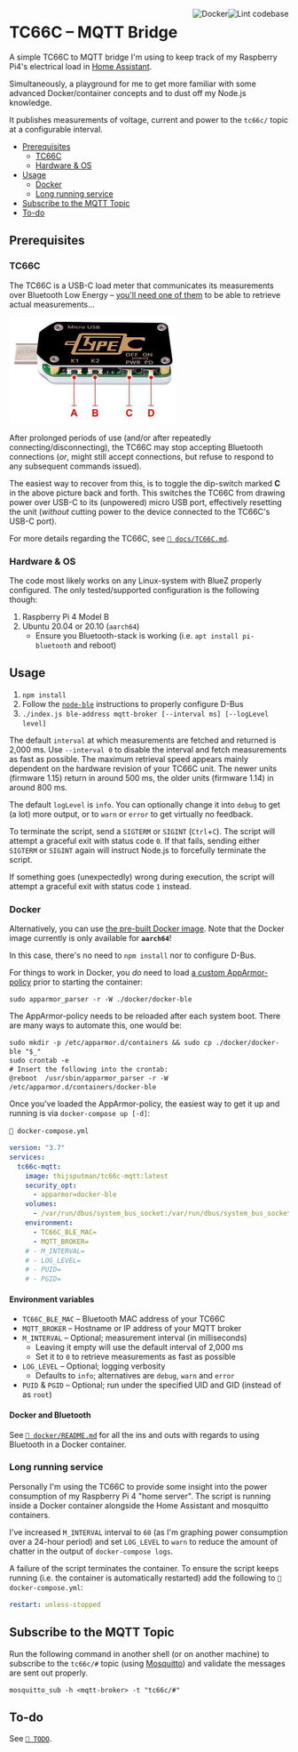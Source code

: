 <!-- markdownlint-disable no-inline-html first-line-h1 -->
<p>
  <img
    src="https://github.com/thijsputman/tc66c-mqtt/workflows/Lint%20codebase/badge.svg?branch=main"
    title="Lint codebase" align="right"/>
  <img
    src="https://github.com/thijsputman/tc66c-mqtt/workflows/Docker/badge.svg?branch=main"
    title="Docker" align="right"/>
</p>
<!-- markdownlint-enable no-inline-html -->

# TC66C – MQTT Bridge

A simple TC66C to MQTT bridge I'm using to keep track of my Raspberry Pi4's
electrical load in
[Home Assistant](https://github.com/thijsputman/home-assistant-config).

Simultaneously, a playground for me to get more familiar with some advanced
Docker/container concepts and to dust off my Node.js knowledge.

It publishes measurements of voltage, current and power to the `tc66c/` topic at
a configurable interval.

- [Prerequisites](#prerequisites)
  - [TC66C](#tc66c)
  - [Hardware & OS](#hardware--os)
- [Usage](#usage)
  - [Docker](#docker)
  - [Long running service](#long-running-service)
- [Subscribe to the MQTT Topic](#subscribe-to-the-mqtt-topic)
- [To-do](#to-do)

## Prerequisites

### TC66C

The TC66C is a USB-C load meter that communicates its measurements over
Bluetooth Low Energy –
[you'll need one of them](https://www.aliexpress.com/item/32968303350.html) to
be able to retrieve actual measurements...

![TC66C diagram](./docs/TC66C_buttons.jpg)

After prolonged periods of use (and/or after repeatedly
connecting/disconnecting), the TC66C may stop accepting Bluetooth connections
(_or_, might still accept connections, but refuse to respond to any subsequent
commands issued).

The easiest way to recover from this, is to toggle the dip-switch marked **C**
in the above picture back and forth. This switches the TC66C from drawing power
over USB-C to its (unpowered) micro USB port, effectively resetting the unit
(_without_ cutting power to the device connected to the TC66C's USB-C port).

For more details regarding the TC66C, see [`📄 docs/TC66C.md`](./docs/TC66C.md).

### Hardware & OS

The code most likely works on any Linux-system with BlueZ properly configured.
The only tested/supported configuration is the following though:

1. Raspberry Pi 4 Model B
2. Ubuntu 20.04 or 20.10 (`aarch64`)
   - Ensure you Bluetooth-stack is working (i.e. `apt install pi-bluetooth` and
     reboot)

## Usage

1. `npm install`
2. Follow the [`node-ble`](https://github.com/chrvadala/node-ble) instructions
   to properly configure D-Bus
3. `./index.js ble-address mqtt-broker [--interval ms] [--logLevel level]`

The default `interval` at which measurements are fetched and returned is 2,000
ms. Use `--interval 0` to disable the interval and fetch measurements as fast as
possible. The maximum retrieval speed appears mainly dependent on the hardware
revision of your TC66C unit. The newer units (firmware 1.15) return in around
500 ms, the older units (firmware 1.14) in around 800 ms.

The default `logLevel` is `info`. You can optionally change it into `debug` to
get (a lot) more output, or to `warn` or `error` to get virtually no feedback.

To terminate the script, send a `SIGTERM` or `SIGINT` (`Ctrl`+`C`). The script
will attempt a graceful exit with status code `0`. If that fails, sending either
`SIGTERM` or `SIGINT` again will instruct Node.js to forcefully terminate the
script.

If something goes (unexpectedly) wrong during execution, the script will attempt
a graceful exit with status code `1` instead.

### Docker

Alternatively, you can use
[the pre-built Docker image](https://hub.docker.com/r/thijsputman/tc66c-mqtt).
Note that the Docker image currently is only available for **`aarch64`**!

In this case, there's no need to `npm install` nor to configure D-Bus.

For things to work in Docker, you _do_ need to load
[a custom AppArmor-policy](./docker/docker-ble) prior to starting the container:

```shell
sudo apparmor_parser -r -W ./docker/docker-ble
```

The AppArmor-policy needs to be reloaded after each system boot. There are many
ways to automate this, one would be:

```shell
sudo mkdir -p /etc/apparmor.d/containers && sudo cp ./docker/docker-ble "$_"
sudo crontab -e
# Insert the following into the crontab:
@reboot  /usr/sbin/apparmor_parser -r -W /etc/apparmor.d/containers/docker-ble
```

Once you've loaded the AppArmor-policy, the easiest way to get it up and running
is via `docker-compose up [-d]`:

`📄 docker-compose.yml`

```yaml
version: "3.7"
services:
  tc66c-mqtt:
    image: thijsputman/tc66c-mqtt:latest
    security_opt:
      - apparmor=docker-ble
    volumes:
      - /var/run/dbus/system_bus_socket:/var/run/dbus/system_bus_socket
    environment:
      - TC66C_BLE_MAC=
      - MQTT_BROKER=
    # - M_INTERVAL=
    # - LOG_LEVEL=
    # - PUID=
    # - PGID=
```

#### Environment variables

- `TC66C_BLE_MAC` – Bluetooth MAC address of your TC66C
- `MQTT_BROKER` – Hostname or IP address of your MQTT broker
- `M_INTERVAL` – Optional; measurement interval (in milliseconds)
  - Leaving it empty will use the default interval of 2,000 ms
  - Set it to `0` to retrieve measurements as fast as possible
- `LOG_LEVEL` – Optional; logging verbosity
  - Defaults to `info`; alternatives are `debug`, `warn` and `error`
- `PUID` & `PGID` – Optional; run under the specified UID and GID (instead of as
  `root`)

#### Docker and Bluetooth

See [`📄 docker/README.md`](./docker/README.md#docker-and-bluetooth) for all the
ins and outs with regards to using Bluetooth in a Docker container.

### Long running service

Personally I'm using the TC66C to provide some insight into the power
consumption of my Raspberry Pi 4 "home server". The script is running inside a
Docker container alongside the Home Assistant and mosquitto containers.

I've increased `M_INTERVAL` interval to `60` (as I'm graphing power consumption
over a 24-hour period) and set `LOG_LEVEL` to `warn` to reduce the amount of
chatter in the output of `docker-compose logs`.

A failure of the script terminates the container. To ensure the script keeps
running (i.e. the container is automatically restarted) add the following to
`📄 docker-compose.yml`:

```yaml
restart: unless-stopped
```

## Subscribe to the MQTT Topic

Run the following command in another shell (or on another machine) to subscribe
to the `tc66c/#` topic (using [Mosquitto](https://mosquitto.org/)) and validate
the messages are sent out properly.

```shell
mosquitto_sub -h <mqtt-broker> -t "tc66c/#"
```

## To-do

See [`📄 TODO`](./TODO).

